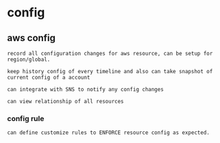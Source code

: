 # config
## aws config

    record all configuration changes for aws resource, can be setup for region/global.

    keep history config of every timeline and also can take snapshot of current config of a account

    can integrate with SNS to notify any config changes

    can view relationship of all resources

### config rule

    can define customize rules to ENFORCE resource config as expected.
